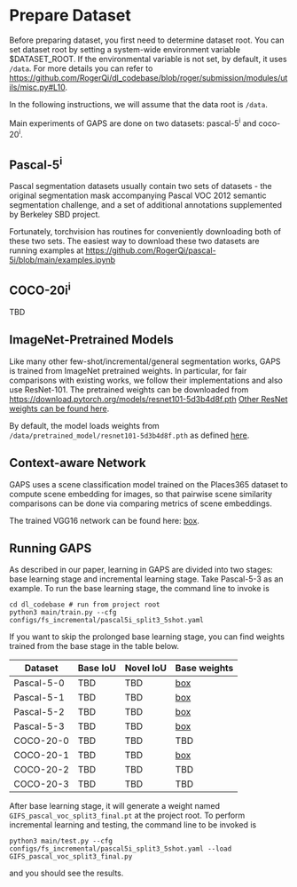 # Prepare Dataset

Before preparing dataset, you first need to determine dataset root. You can set dataset root by setting a system-wide environment variable $DATASET_ROOT. If the environmental variable is not set, by default, it uses `/data`. For more details you can refer to https://github.com/RogerQi/dl_codebase/blob/roger/submission/modules/utils/misc.py#L10.

In the following instructions, we will assume that the data root is `/data`.

Main experiments of GAPS are done on two datasets: pascal-5<sup>i</sup> and coco-20<sup>i</sup>.

## Pascal-5<sup>i</sup>

Pascal segmentation datasets usually contain two sets of datasets - the original segmentation mask accompanying Pascal VOC 2012 semantic segmentation challenge, and a set of additional annotations supplemented by Berkeley SBD project.

Fortunately, torchvision has routines for conveniently downloading both of these two sets. The easiest way to download these two datasets are running examples at https://github.com/RogerQi/pascal-5i/blob/main/examples.ipynb

## COCO-20i<sup>i</sup>

TBD

## ImageNet-Pretrained Models

Like many other few-shot/incremental/general segmentation works, GAPS is trained from ImageNet pretrained weights. In particular, for fair comparisons with existing works, we follow their implementations and also use ResNet-101. The pretrained weights can be downloaded from https://download.pytorch.org/models/resnet101-5d3b4d8f.pth [Other ResNet weights can be found here](https://pytorch.org/vision/0.8/_modules/torchvision/models/resnet.html).

By default, the model loads weights from `/data/pretrained_model/resnet101-5d3b4d8f.pth` as defined [here](https://github.com/RogerQi/dl_codebase/blob/roger/submission/configs/fs_incremental/pascal5i_base.yaml#L16).

## Context-aware Network

GAPS uses a scene classification model trained on the Places365 dataset to compute scene embedding for images, so that pairwise scene similarity comparisons can be done via comparing metrics of scene embeddings.

The trained VGG16 network can be found here: [box](https://uofi.box.com/s/w6mtgeg79q2h9228c4plmitha7du77d2).

## Running GAPS

As described in our paper, learning in GAPS are divided into two stages: base learning stage and incremental learning stage. Take Pascal-5-3 as an example. To run the base learning stage, the command line to invoke is

```
cd dl_codebase # run from project root
python3 main/train.py --cfg configs/fs_incremental/pascal5i_split3_5shot.yaml
```

If you want to skip the prolonged base learning stage, you can find weights trained from the base stage in the table below.

| Dataset | Base IoU | Novel IoU | Base weights |
| --- | --- | --- | --- |
| Pascal-5-0 | TBD | TBD | [box](https://uofi.box.com/s/qwjpio1xubzp2h87vzmnosvff3kt2sfz) |
| Pascal-5-1 | TBD | TBD | [box](https://uofi.box.com/s/3b4opya1qmhztnn2mxaqjce32izvuvep) |
| Pascal-5-2 | TBD | TBD | [box](https://uofi.box.com/s/s9tb3jcl2n1vi73iu2e482to1txfhyhs) |
| Pascal-5-3 | TBD | TBD | [box](https://uofi.box.com/s/1fhmkne8pm8l8ucsg4uazlisioito8f1) |
| COCO-20-0 | TBD | TBD | TBD |
| COCO-20-1 | TBD | TBD | [box](https://uofi.box.com/s/ccrosqwpks20ik5u50btxyfhf5776mjn) |
| COCO-20-2 | TBD | TBD | TBD |
| COCO-20-3 | TBD | TBD | TBD |

After base learning stage, it will generate a weight named `GIFS_pascal_voc_split3_final.pt` at the project root. To perform incremental learning and testing, the command line to be invoked is

```
python3 main/test.py --cfg configs/fs_incremental/pascal5i_split3_5shot.yaml --load GIFS_pascal_voc_split3_final.py
```

and you should see the results.
